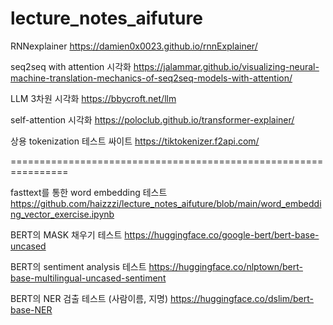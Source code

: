 # lecture_notes_aifuture
RNNexplainer
https://damien0x0023.github.io/rnnExplainer/

seq2seq with attention 시각화
https://jalammar.github.io/visualizing-neural-machine-translation-mechanics-of-seq2seq-models-with-attention/

LLM 3차원 시각화
https://bbycroft.net/llm

self-attention 시각화
https://poloclub.github.io/transformer-explainer/

상용 tokenization 테스트 싸이트 https://tiktokenizer.f2api.com/

================================================================

fasttext를 통한 word embedding 테스트
https://github.com/haizzzi/lecture_notes_aifuture/blob/main/word_embedding_vector_exercise.ipynb


BERT의 MASK 채우기 테스트
https://huggingface.co/google-bert/bert-base-uncased

BERT의 sentiment analysis 테스트
https://huggingface.co/nlptown/bert-base-multilingual-uncased-sentiment

BERT의 NER 검출 테스트 (사람이름, 지명)
https://huggingface.co/dslim/bert-base-NER



